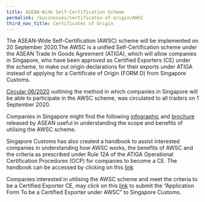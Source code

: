 ```yaml
---
title: ASEAN-Wide Self-Certification Scheme
permalink: /businesses/certificates-of-origin/AWSC
third_nav_title: Certificates of Origin
---
```


The ASEAN-Wide Self-Certification (AWSC) scheme will be implemented on 20 September 2020.The AWSC is a unified Self-Certification scheme under the ASEAN Trade In Goods Agreement (ATIGA), which will allow companies in Singapore, who have been approved as Certified Exporters (CE) under the scheme, to make out origin declarations for their exports under ATIGA instead of applying for a Certificate of Origin (FORM D) from Singapore Customs.

[Circular 06/2020](https://www.customs.gov.sg/news-and-media/circulars/2020_09_01-Circular%20062020.pdf) outlining the method in which companies in Singapore will be able to participate in the AWSC scheme, was circulated to all traders on 1 September 2020.

Companies in Singapore might find the following [infographic](https://asean.org/storage/2012/05/SCAROO33_anx11b_ag05.1.3d_AWSC-Infographics-14042020.pdf) and [brochure](https://asean.org/storage/2012/05/04-AWSC-Brochure.pdf) released by ASEAN useful in understanding the scope and benefits of utilising the AWSC scheme. 

Singapore Customs has also created a handbook to assist interested companies in understanding how AWSC works, the benefits of AWSC and the criteria as prescribed under Rule 12A of the ATIGA Operational Certification Procedures (OCP) for companies to become a CE. The handbook can be accessed by clicking on this [link](/documents/businesses/Handbook%20on%20the%20implementation%20of%20the%20ASEAN%20WIDE%20SELF%20.pdf)

Companies interested in utilising the AWSC scheme and meet the criteria to be a Certified Exporter CE, may click on this [link](https://www.customs.gov.sg/eservices/customs-forms-and-service-links) to submit the “Application Form To be a Certified Exporter under AWSC” to Singapore Customs. 
